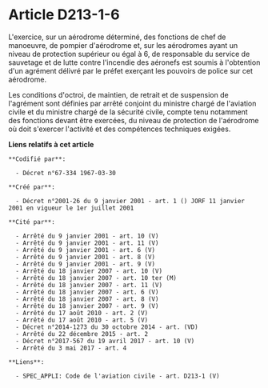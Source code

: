 # Article D213-1-6

L'exercice, sur un aérodrome déterminé, des fonctions de chef de manoeuvre, de pompier d'aérodrome et, sur les aérodromes
ayant un niveau de protection supérieur ou égal à 6, de responsable du service de sauvetage et de lutte contre l'incendie des
aéronefs est soumis à l'obtention d'un agrément délivré par le préfet exerçant les pouvoirs de police sur cet aérodrome.

Les conditions d'octroi, de maintien, de retrait et de suspension de l'agrément sont définies par arrêté conjoint du ministre
chargé de l'aviation civile et du ministre chargé de la sécurité civile, compte tenu notamment des fonctions devant être
exercées, du niveau de protection de l'aérodrome où doit s'exercer l'activité et des compétences techniques exigées.

**Liens relatifs à cet article**

	**Codifié par**:

	  - Décret n°67-334 1967-03-30

	**Créé par**:

	  - Décret n°2001-26 du 9 janvier 2001 - art. 1 () JORF 11 janvier 2001 en vigueur le 1er juillet 2001

	**Cité par**:

	  - Arrêté du 9 janvier 2001 - art. 10 (V)
	  - Arrêté du 9 janvier 2001 - art. 11 (V)
	  - Arrêté du 9 janvier 2001 - art. 6 (V)
	  - Arrêté du 9 janvier 2001 - art. 8 (V)
	  - Arrêté du 9 janvier 2001 - art. 9 (V)
	  - Arrêté du 18 janvier 2007 - art. 10 (V)
	  - Arrêté du 18 janvier 2007 - art. 10 ter (M)
	  - Arrêté du 18 janvier 2007 - art. 11 (V)
	  - Arrêté du 18 janvier 2007 - art. 6 (V)
	  - Arrêté du 18 janvier 2007 - art. 8 (V)
	  - Arrêté du 18 janvier 2007 - art. 9 (V)
	  - Arrêté du 17 août 2010 - art. 2 (V)
	  - Arrêté du 17 août 2010 - art. 5 (V)
	  - Décret n°2014-1273 du 30 octobre 2014 - art. (VD)
	  - Arrêté du 22 décembre 2015 - art. 2
	  - Décret n°2017-567 du 19 avril 2017 - art. 10 (V)
	  - Arrêté du 3 mai 2017 - art. 4

	**Liens**:

	  - SPEC_APPLI: Code de l'aviation civile - art. D213-1 (V)
